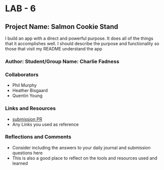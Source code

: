 # LAB - 6

## Project Name: Salmon Cookie Stand

I build an app with a direct and powerful purpose. It does all of the things that it accomplishes well. I should describe the purpose and functionality so those that visit my README understand the app

### Author: Student/Group Name: Charlie Fadness

### Collaborators

* Phil Murphy
* Heather Bisgaard
* Quentin Young

### Links and Resources

* [submission PR](http://xyz.com)
* Any Links you used as reference

### Reflections and Comments

* Consider including the answers to your daily journal and submission questions here
* This is also a good place to reflect on the tools and resources used and learned
